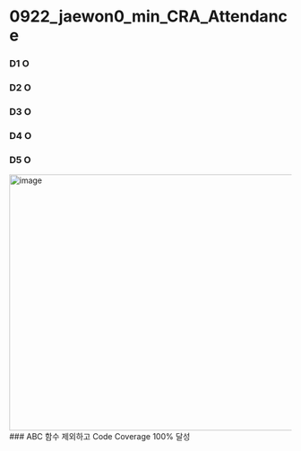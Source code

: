 # 0922_jaewon0_min_CRA_Attendance

### D1 O 
### D2 O 
### D3 O
### D4 O
### D5 O

<img width="826" height="457" alt="image" src="https://github.com/user-attachments/assets/eef5a034-8d2f-493b-b208-925ab1ccd713" />
</br>### ABC 함수 제외하고 Code Coverage 100% 달성
